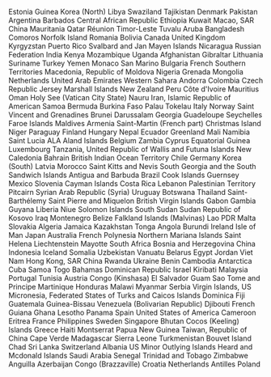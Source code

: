 Estonia
Guinea
Korea (North)
Libya
Swaziland
Tajikistan
Denmark
Pakistan
Argentina
Barbados
Central African Republic
Ethiopia
Kuwait
Macao, SAR China
Mauritania
Qatar
Réunion
Timor-Leste
Tuvalu
Aruba
Bangladesh
Comoros
Norfolk Island
Romania
Bolivia
Canada
United Kingdom
Kyrgyzstan
Puerto Rico
Svalbard and Jan Mayen Islands
Nicaragua
Russian Federation
India
Kenya
Mozambique
Uganda
Afghanistan
Gibraltar
Lithuania
Suriname
Turkey
Yemen
Monaco
San Marino
Bulgaria
French Southern Territories
Macedonia, Republic of
Moldova
Nigeria
Grenada
Mongolia
Netherlands
United Arab Emirates
Western Sahara
Andorra
Colombia
Czech Republic
Jersey
Marshall Islands
New Zealand
Peru
Côte d'Ivoire
Mauritius
Oman
Holy See (Vatican City State)
Nauru
Iran, Islamic Republic of
American Samoa
Bermuda
Burkina Faso
Palau
Tokelau
Italy
Norway
Saint Vincent and Grenadines
Brunei Darussalam
Georgia
Guadeloupe
Seychelles
Faroe Islands
Maldives
Armenia
Saint-Martin (French part)
Christmas Island
Niger
Paraguay
Finland
Hungary
Nepal
Ecuador
Greenland
Mali
Namibia
Saint Lucia
ALA Aland Islands
Belgium
Zambia
Cyprus
Equatorial Guinea
Luxembourg
Tanzania, United Republic of
Wallis and Futuna Islands
New Caledonia
Bahrain
British Indian Ocean Territory
Chile
Germany
Korea (South)
Latvia
Morocco
Saint Kitts and Nevis
South Georgia and the South Sandwich Islands
Antigua and Barbuda
Brazil
Cook Islands
Guernsey
Mexico
Slovenia
Cayman Islands
Costa Rica
Lebanon
Palestinian Territory
Pitcairn
Syrian Arab Republic (Syria)
Uruguay
Botswana
Thailand
Saint-Barthélemy
Saint Pierre and Miquelon
British Virgin Islands
Gabon
Gambia
Guyana
Liberia
Niue
Solomon Islands
South Sudan
Sudan
Republic of Kosovo
Iraq
Montenegro
Belize
Falkland Islands (Malvinas)
Lao PDR
Malta
Slovakia
Algeria
Jamaica
Kazakhstan
Tonga
Angola
Burundi
Ireland
Isle of Man
Japan
Australia
French Polynesia
Northern Mariana Islands
Saint Helena
Liechtenstein
Mayotte
South Africa
Bosnia and Herzegovina
China
Indonesia
Iceland
Somalia
Uzbekistan
Vanuatu
Belarus
Egypt
Jordan
Viet Nam
Hong Kong, SAR China
Rwanda
Ukraine
Benin
Cambodia
Antarctica
Cuba
Samoa
Togo
Bahamas
Dominican Republic
Israel
Kiribati
Malaysia
Portugal
Tunisia
Austria
Congo (Kinshasa)
El Salvador
Guam
Sao Tome and Principe
Martinique
Honduras
Malawi
Myanmar
Serbia
Virgin Islands, US
Micronesia, Federated States of
Turks and Caicos Islands
Dominica
Fiji
Guatemala
Guinea-Bissau
Venezuela (Bolivarian Republic)
Djibouti
French Guiana
Ghana
Lesotho
Panama
Spain
United States of America
Cameroon
Eritrea
France
Philippines
Sweden
Singapore
Bhutan
Cocos (Keeling) Islands
Greece
Haiti
Montserrat
Papua New Guinea
Taiwan, Republic of China
Cape Verde
Madagascar
Sierra Leone
Turkmenistan
Bouvet Island
Chad
Sri Lanka
Switzerland
Albania
US Minor Outlying Islands
Heard and Mcdonald Islands
Saudi Arabia
Senegal
Trinidad and Tobago
Zimbabwe
Anguilla
Azerbaijan
Congo (Brazzaville)
Croatia
Netherlands Antilles
Poland
